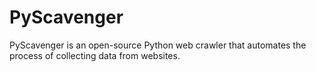 # PyScavenger
PyScavenger is an open-source Python web crawler that automates the process of collecting data from websites.

